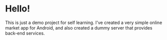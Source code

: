 # Hello!
This is just a demo project for self learning. I've created a very simple online market app for Android, and also created a dummy server that provides back-end services.

